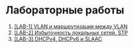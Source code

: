 # Лабораторные работы
1. [[LAB-1] VLAN и маршрутизация между VLAN](/labs/%5Blab_01%5D%20VLAN%20and%20inter-VLAN%20routing) 
2. [[LAB-2] Избыточность локальных сетей. STP](/labs/%5Blab_02%5D%20Redundancy%20of%20local%20networks.%20STP)
3. [[LAB-3] DHCPv4, DHCPv6 и SLAAC](/labs/%5Blab_03%5D%20DHCPv4%2C%20DHCPv6%20and%20SLAAC)
